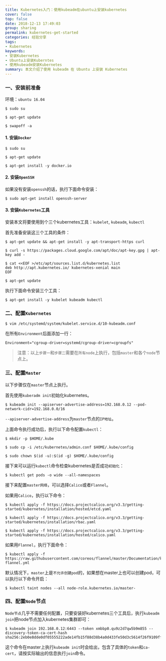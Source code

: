 ```yaml
---
title: Kubernetes入门：使用kubeadm在ubuntu上安装kubernetes
cover: false
top: false
date: 2018-12-13 17:49:03
group: sharing
permalink: kubernetes-get-started
categories: 经验分享
tags:
- Kubernetes
keywords:
- 安装Kubernetes
- Ubuntu上安装Kuberntes
- 使用kubeadm安装Kubernetes
summary: 本文介绍了使用 kubeadm 在 Ubuntu 上安装 Kubernetes
---
```



### 一、安装前准备

环境：`ubuntu 16.04`

```shell
$ sudo su

$ apt-get update

$ swapoff -a
```

#### 1. 安装`Docker`

```shell
$ sudo su

$ apt-get update

$ apt-get install -y docker.io
```

#### 2. 安装`OpenSSH`

如果没有安装`openssh`的话，执行下面命令安装：

```shell
$ sudo apt-get install openssh-server
```

#### 3. 安装`Kubernetes`工具

安装本文将要使用到个三个kubernetes工具：`kubelet`, `kubeadm`, `kubectl` 

首先准备安装这三个工具的条件：

```shell
$ apt-get update && apt-get install -y apt-transport-https curl

$ curl -s https://packages.cloud.google.com/apt/doc/apt-key.gpg | apt-key add -

$ cat <<EOF >/etc/apt/sources.list.d/kubernetes.list
deb http://apt.kubernetes.io/ kubernetes-xenial main
EOF

$ apt-get update
```

执行下面命令安装三个工具：

```shell
$ apt-get install -y kubelet kubeadm kubectl
```

### 二、配置`Kubernetes`

```shell
$ vim /etc/systemd/system/kubelet.service.d/10-kubeadm.conf
```

在所有`Environment`后面添加一行：

```
Environment="cgroup-driver=systemd/cgroup-driver=cgroupfs"
```

> 注意：以上`步骤一`和`步骤二`需要在`所有node`上执行，包括`master`和各个`node`节点上。

### 三、配置`Master`

以下步骤仅在`master`节点上执行。 

首先使用`kuberadm init`初始化kubernetes。

```shell
$ kubeadm init --apiserver-advertise-address=192.168.0.12 --pod-network-cidr=192.168.0.0/16
```

`--apiserver-advertise-address`为`master`节点的`IP地址`。 

上面命令执行成功后，执行以下命令配置`kubectl`：

```shell
$ mkdir -p $HOME/.kube

$ sudo cp -i /etc/kubernetes/admin.conf $HOME/.kube/config

$ sudo chown $(id -u):$(id -g) $HOME/.kube/config
```

接下来可以运行`kubectl`命令检查kubernetes是否成功`初始化`：

```shell
$ kubectl get pods -o wide --all-namespaces
```

接下来配置`master网络`，可以选择`Calico`或者`Flannel`。 

如果用`Calico`，执行以下命令：

```shell
$ kubectl apply -f https://docs.projectcalico.org/v3.3/getting-started/kubernetes/installation/hosted/etcd.yaml

$ kubectl apply -f https://docs.projectcalico.org/v3.3/getting-started/kubernetes/installation/rbac.yaml

$ kubectl apply -f https://docs.projectcalico.org/v3.3/getting-started/kubernetes/installation/hosted/calico.yaml
```

如果用`Flannel`，执行下面命令：

```shell
$ kubectl apply -f https://raw.githubusercontent.com/coreos/flannel/master/Documentation/kube-flannel.yml
```

默认情况下，`master`上是`不允许创建pod`的，如果想在master上也可以创建pod，可以执行以下命令开启：

```shell
$ kubectl taint nodes --all node-role.kubernetes.io/master-
```

### 四、配置`Node`节点

`Node节点`几乎不需要任何配置，只要安装好kubernetes三个工具后，执行`kubeadm join`把node节点加入kubernetes集群即可：

```shell
$ kubeadm join 192.168.0.12:6443 --token xmbbp0.qu9z2d7qw5b9m855 --discovery-token-ca-cert-hash sha256:2eb0e8dde0df05555222ade14fb15f88d38b4a0d433fe50d3c5614f26f9109ff
```

这个命令在master上执行`kubeadm init`时会给出，包含了具体的`token`和`ca-cert`，请按实际输出的信息执行`join`命令。